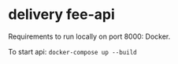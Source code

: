 # delivery fee-api

Requirements to run locally on port 8000: Docker.

To start api: ```docker-compose up --build```  

